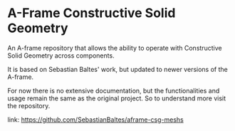 # A-Frame Constructive Solid Geometry

An A-frame repository that allows the ability to operate with Constructive Solid Geometry across components.

It is based on Sebastian Baltes' work, but updated to newer versions of the A-frame.

For now there is no extensive documentation, but the functionalities and usage remain the same as the original project. So to understand more visit the repository.

link: https://github.com/SebastianBaltes/aframe-csg-meshs